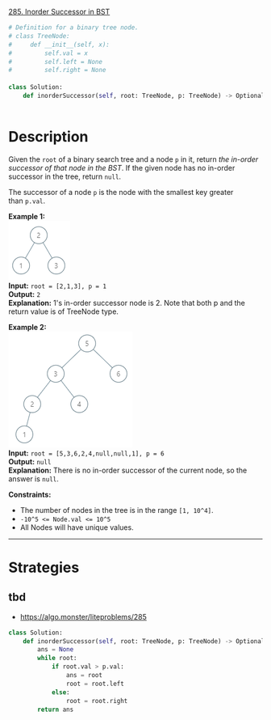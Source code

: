 [285. Inorder Successor in BST](https://leetcode.com/problems/inorder-successor-in-bst)

```python
# Definition for a binary tree node.
# class TreeNode:
#     def __init__(self, x):
#         self.val = x
#         self.left = None
#         self.right = None

class Solution:
    def inorderSuccessor(self, root: TreeNode, p: TreeNode) -> Optional[TreeNode]:
	    
```

# Description

Given the `root` of a binary search tree and a node `p` in it, return _the in-order successor of that node in the BST_. If the given node has no in-order successor in the tree, return `null`.

The successor of a node `p` is the node with the smallest key greater than `p.val`.

**Example 1:**  
![](!assets/attachments/Pasted%20image%2020240420014231.png)  
**Input:** `root = [2,1,3], p = 1`  
**Output:** `2`  
**Explanation:** 1's in-order successor node is 2. Note that both p and the return value is of TreeNode type.

**Example 2:**  
![](!assets/attachments/Pasted%20image%2020240420014242.png)  
**Input:** `root = [5,3,6,2,4,null,null,1], p = 6`  
**Output:** `null`  
**Explanation:** There is no in-order successor of the current node, so the answer is `null`.

**Constraints:**
- The number of nodes in the tree is in the range `[1, 10^4]`.
- `-10^5 <= Node.val <= 10^5`
- All Nodes will have unique values.

---

# Strategies



## tbd

- https://algo.monster/liteproblems/285

```python
class Solution:
    def inorderSuccessor(self, root: TreeNode, p: TreeNode) -> Optional[TreeNode]:
        ans = None
        while root:
            if root.val > p.val:
                ans = root
                root = root.left
            else:
                root = root.right
        return ans
```